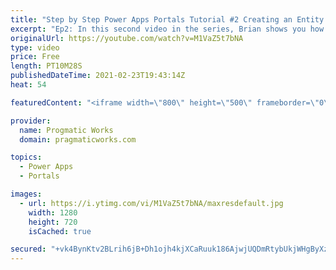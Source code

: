 ```yaml
---
title: "Step by Step Power Apps Portals Tutorial #2 Creating an Entity List"
excerpt: "Ep2: In this second video in the series, Brian shows you how to create an entity list to show data from a Dataverse table in Power Apps Portals.   Videos in this series:  Ep1. Creating Your Dataverse Tables - https://youtu.be/fOnCLY8CJ-U Ep2. Creating an Entity List - https://youtu.be/M1VaZ5t7bNA Ep3."
originalUrl: https://youtube.com/watch?v=M1VaZ5t7bNA
type: video
price: Free
length: PT10M28S
publishedDateTime: 2021-02-23T19:43:14Z
heat: 54

featuredContent: "<iframe width=\"800\" height=\"500\" frameborder=\"0\" src=\"https://www.youtube.com/embed/M1VaZ5t7bNA\" allow=\"accelerometer; autoplay; encrypted-media; gyroscope; picture-in-picture\" allowfullscreen></iframe>"

provider:
  name: Progmatic Works
  domain: pragmaticworks.com

topics:
  - Power Apps
  - Portals

images:
  - url: https://i.ytimg.com/vi/M1VaZ5t7bNA/maxresdefault.jpg
    width: 1280
    height: 720
    isCached: true

secured: "+vk4BynKtv2BLrih6jB+Dh1ojh4kjXCaRuuk186AjwjUQDmRtybUkjWHgByXzmkmCtE1BQZUBp5Xh8exWJBg/msSBNBP+6lg5pZ2Yz4ZA7cG80B39nOQ4dJC5PkpuipdD3oUhtnF57z59XyHwr1M6mXrrwPvjO2sp22T/fjR4RFrFOcsi17s1e/zx7+9bCeTkZRVJ1gQiWJ0Z82u/n1DNTKr8wGgkjEgoOo8PxA3tdAmQLsk5oUBdfrTpge+fbxNo/M2j8D0qKdYP0zrl/kya1B5KOtgliF29iddeIjcU9gcGOar+qQI1es2rKkDlmlkHfTLj4qzdFUQSFtvjPW7JU2t1gMmIua8BWfPP+0K+TVqaphkYtBIcyV5aoDbfKjlQVgWHnjon2wU0HnodbXhhw==;g+9i4WVqBxFcx7ummaizbw=="
---
```



